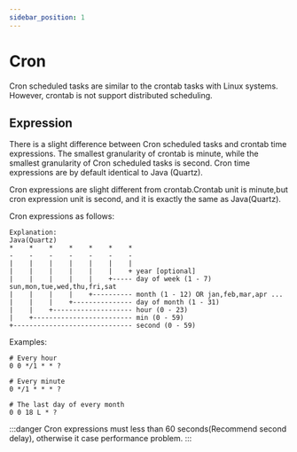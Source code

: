 ```yaml
---
sidebar_position: 1
---
```


# Cron

Cron scheduled tasks are similar to the crontab tasks with Linux systems. However, crontab is not support distributed scheduling.

## Expression

There is a slight difference between Cron scheduled tasks and crontab time expressions. The smallest granularity of crontab is minute, while the smallest granularity of Cron scheduled tasks is second. Cron time expressions are by default identical to Java (Quartz).

Cron expressions are slight different from crontab.Crontab unit is minute,but cron expression unit is second, and it is exactly the same as Java(Quartz).

Cron expressions as follows:
```
Explanation:
Java(Quartz)
*    *    *    *    *    *    *
-    -    -    -    -    -    -
|    |    |    |    |    |    |
|    |    |    |    |    |    + year [optional]
|    |    |    |    |    +----- day of week (1 - 7) sun,mon,tue,wed,thu,fri,sat
|    |    |    |    +---------- month (1 - 12) OR jan,feb,mar,apr ...
|    |    |    +--------------- day of month (1 - 31)
|    |    +-------------------- hour (0 - 23)
|    +------------------------- min (0 - 59)
+------------------------------ second (0 - 59)
```
Examples:
```shell
# Every hour
0 0 */1 * * ?

# Every minute
0 */1 * * * ?

# The last day of every month
0 0 18 L * ?  
```

:::danger
Cron expressions must less than 60 seconds(Recommend second delay), otherwise it case performance problem.
:::